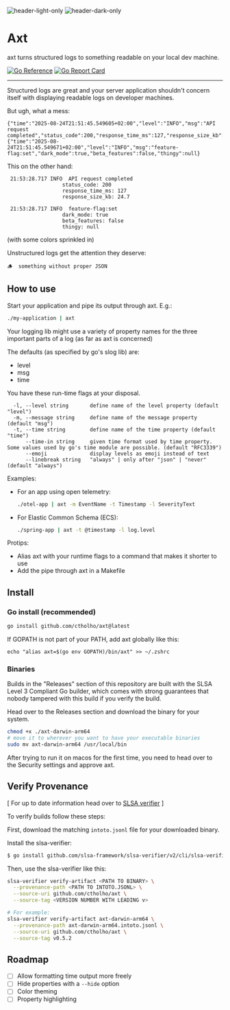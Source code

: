![header-light-only](https://github.com/user-attachments/assets/800c7b87-55d1-40f7-9cb4-2ea6f1a32be5#gh-light-mode-only)
![header-dark-only](https://github.com/user-attachments/assets/9d121acb-de3f-4bfb-9a1c-b9bf6ce8063a#gh-dark-mode-only)
# Axt

axt turns structured logs to something readable on your local dev machine.

[![Go Reference](https://pkg.go.dev/badge/github.com/ctholho/axt.svg)](https://pkg.go.dev/github.com/ctholho/axt)
[![Go Report Card](https://goreportcard.com/badge/github.com/ctholho/axt)](https://goreportcard.com/report/github.com/ctholho/axt)

<hr>

Structured logs are great and your server application shouldn't concern itself
with displaying readable logs on developer machines.

But ugh, what a mess:

```
{"time":"2025-08-24T21:51:45.549605+02:00","level":"INFO","msg":"API request completed","status_code":200,"response_time_ms":127,"response_size_kb":24.7}
{"time":"2025-08-24T21:51:45.549671+02:00","level":"INFO","msg":"feature-flag:set","dark_mode":true,"beta_features":false,"thingy":null}
```

This on the other hand:

```
 21:53:28.717 INFO  API request completed
                  status_code: 200
                  response_time_ms: 127
                  response_size_kb: 24.7

 21:53:28.717 INFO  feature-flag:set
                  dark_mode: true
                  beta_features: false
                  thingy: null
```

(with some colors sprinkled in)

Unstructured logs get the attention they deserve:

```
🪵  something without proper JSON
```

## How to use

Start your application and pipe its output through axt. E.g.:

```bash
./my-application | axt
```

Your logging lib might use a variety of property names for the three important
parts of a log (as far as axt is concerned)

The defaults (as specified by go's slog lib) are:

  - level
  - msg
  - time

You have these run-time flags at your disposal.

```
  -l, --level string       define name of the level property (default "level")
  -m, --message string     define name of the message property (default "msg")
  -t, --time string        define name of the time property (default "time")
      --time-in string     given time format used by time property. Some values used by go's time module are possible. (default "RFC3339")
      --emoji              display levels as emoji instead of text
      --linebreak string   "always" | only after "json" | "never" (default "always")
```

Examples:

- For an app using open telemetry:
  ```bash
  ./otel-app | axt -m EventName -t Timestamp -l SeverityText
  ```

- For Elastic Common Schema (ECS):
  ```bash
  ./spring-app | axt -t @timestamp -l log.level
  ```

Protips:

 - Alias axt with your runtime flags to a command that makes it shorter to use
 - Add the pipe through axt in a Makefile

## Install

### Go install (recommended)

```bash
go install github.com/ctholho/axt@latest
```

If GOPATH is not part of your PATH, add axt globally like this:

```
echo "alias axt=$(go env GOPATH)/bin/axt" >> ~/.zshrc
```

### Binaries

Builds in the "Releases" section of this repository are built with the SLSA
Level 3 Compliant Go builder, which comes with strong guarantees that nobody
tampered with this build if you verify the build.

Head over to the Releases section and download the binary for your system.

```bash
chmod +x ./axt-darwin-arm64
# move it to wherever you want to have your executable binaries
sudo mv axt-darwin-arm64 /usr/local/bin
```

After trying to run it on macos for the first time, you need to head over to the
Security settings and approve axt.

## Verify Provenance

[ For up to date information head over to [SLSA verifier](https://github.com/slsa-framework/slsa-verifier#available-options) ]

To verify builds follow these steps:

First, download the matching `intoto.jsonl` file for your downloaded binary.

Install the slsa-verifier:

```bash
$ go install github.com/slsa-framework/slsa-verifier/v2/cli/slsa-verifier@v2.7.1
```

Then, use the slsa-verifier like this:

```bash
slsa-verifier verify-artifact <PATH TO BINARY> \
  --provenance-path <PATH TO INTOTO.JSONL> \
  --source-uri github.com/ctholho/axt \
  --source-tag <VERSION NUMBER WITH LEADING v>

# For example:
slsa-verifier verify-artifact axt-darwin-arm64 \
  --provenance-path axt-darwin-arm64.intoto.jsonl \
  --source-uri github.com/ctholho/axt \
  --source-tag v0.5.2
```

## Roadmap

- [ ] Allow formatting time output more freely
- [ ] Hide properties with a `--hide` option
- [ ] Color theming
- [ ] Property highlighting
